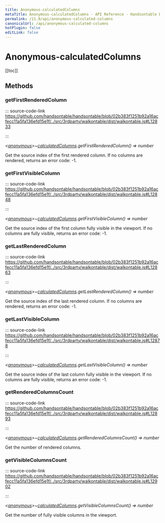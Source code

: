 ```yaml
---
title: Anonymous-calculatedColumns
metaTitle: Anonymous-calculatedColumns - API Reference - Handsontable Documentation
permalink: /11.0/api/anonymous-calculated-columns
canonicalUrl: /api/anonymous-calculated-columns
hotPlugin: false
editLink: false
---
```


# Anonymous-calculatedColumns

[[toc]]
## Methods

### getFirstRenderedColumn
  
::: source-code-link https://github.com/handsontable/handsontable/blob/02b383f1251b92a16acfecc11a5fa136efd15e1f/../src/3rdparty/walkontable/dist/walkontable.js#L12833

:::

_&lt;[anonymous](@/api/anonymous.md)&gt;~[calculatedColumns](@/api/calculatedColumns.md).getFirstRenderedColumn() ⇒ number_

Get the source index of the first rendered column. If no columns are rendered, returns an error code: -1.



### getFirstVisibleColumn
  
::: source-code-link https://github.com/handsontable/handsontable/blob/02b383f1251b92a16acfecc11a5fa136efd15e1f/../src/3rdparty/walkontable/dist/walkontable.js#L12848

:::

_&lt;[anonymous](@/api/anonymous.md)&gt;~[calculatedColumns](@/api/calculatedColumns.md).getFirstVisibleColumn() ⇒ number_

Get the source index of the first column fully visible in the viewport. If no columns are fully visible, returns an error code: -1.



### getLastRenderedColumn
  
::: source-code-link https://github.com/handsontable/handsontable/blob/02b383f1251b92a16acfecc11a5fa136efd15e1f/../src/3rdparty/walkontable/dist/walkontable.js#L12863

:::

_&lt;[anonymous](@/api/anonymous.md)&gt;~[calculatedColumns](@/api/calculatedColumns.md).getLastRenderedColumn() ⇒ number_

Get the source index of the last rendered column. If no columns are rendered, returns an error code: -1.



### getLastVisibleColumn
  
::: source-code-link https://github.com/handsontable/handsontable/blob/02b383f1251b92a16acfecc11a5fa136efd15e1f/../src/3rdparty/walkontable/dist/walkontable.js#L12878

:::

_&lt;[anonymous](@/api/anonymous.md)&gt;~[calculatedColumns](@/api/calculatedColumns.md).getLastVisibleColumn() ⇒ number_

Get the source index of the last column fully visible in the viewport. If no columns are fully visible, returns an error code: -1.



### getRenderedColumnsCount
  
::: source-code-link https://github.com/handsontable/handsontable/blob/02b383f1251b92a16acfecc11a5fa136efd15e1f/../src/3rdparty/walkontable/dist/walkontable.js#L12893

:::

_&lt;[anonymous](@/api/anonymous.md)&gt;~[calculatedColumns](@/api/calculatedColumns.md).getRenderedColumnsCount() ⇒ number_

Get the number of rendered columns.



### getVisibleColumnsCount
  
::: source-code-link https://github.com/handsontable/handsontable/blob/02b383f1251b92a16acfecc11a5fa136efd15e1f/../src/3rdparty/walkontable/dist/walkontable.js#L12902

:::

_&lt;[anonymous](@/api/anonymous.md)&gt;~[calculatedColumns](@/api/calculatedColumns.md).getVisibleColumnsCount() ⇒ number_

Get the number of fully visible columns in the viewport.


